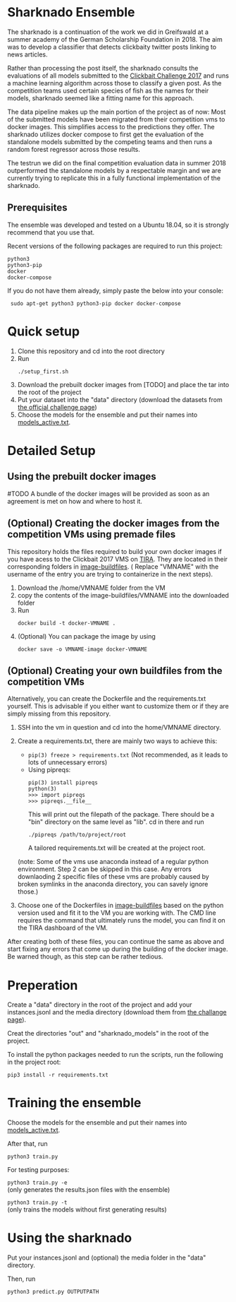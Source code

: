 # Sharknado Ensemble

The sharknado is a continuation of the work we did in Greifswald at a summer academy of the German Scholarship Foundation in 2018. The aim was to develop a classifier that detects clickbaity twitter posts linking to news articles. 

Rather than processing the post itself, the sharknado consults the evaluations of all models submitted to the [Clickbait Challenge 2017](https://www.clickbait-challenge.org/) and runs a machine learning algorithm across those to classify a given post. As the competition teams used certain species of fish as the names for their models, sharknado seemed like a fitting name for this approach.

The data pipeline makes up the main portion of the project as of now: Most of the submitted models have been migrated from their competition vms to docker images. This simplifies access to the predictions they offer. The sharknado utilizes docker compose to first get the evaluation of the standalone models submitted by the competing teams and then runs a random forest regressor across those results. 

The testrun we did on the final competition evaluation data in summer 2018 outperformed the standalone models by a respectable margin and we are currently trying to replicate this in a fully functional implementation of the sharknado.

## Prerequisites

The ensemble was developed and tested on a Ubuntu 18.04, so it is strongly recommend that you use that.

Recent versions of the following packages are required to run this project:
```
python3 
python3-pip
docker
docker-compose
```

If you do not have them already, simply paste the below into your console:
```
 sudo apt-get python3 python3-pip docker docker-compose
```


# Quick setup 

1. Clone this repository and cd into the root directory
2. Run
    ``` 
    ./setup_first.sh 
    ```
3. Download the prebuilt docker images from [TODO] and place the tar into the root of the project
4. Put your dataset into the "data" directory (download the datasets from [the official challenge page](https://www.clickbait-challenge.org/))
5. Choose the models for the ensemble and put their names into [models_active.txt](models_active.txt).



# Detailed Setup
## Using the prebuilt docker images

#TODO A bundle of the docker images will be provided as soon as an agreement is met on how and where to host it.

## (Optional) Creating the docker images from the competition VMs using premade files

This repository holds the files required to build your own docker images if you have acess to the Clickbait 2017 VMS on [TIRA](https://www.tira.io/task/clickbait-detection/). They are located in their corresponding folders in [image-buildfiles](image-buildfiles). 
( Replace "VMNAME" with the username of the entry you are trying to containerize in the next steps).

1. Download the /home/VMNAME folder from the VM
2. copy the contents of the image-buildfiles/VMNAME into the downloaded folder
3. Run
    ```
    docker build -t docker-VMNAME .
    ```
4. (Optional) You can package the image by using
    ```
    docker save -o VMNAME-image docker-VMNAME
    ```

## (Optional) Creating your own buildfiles from the competition VMs

Alternatively, you can create the Dockerfile and the requirements.txt yourself. This is advisable if you either want to customize them or if they are simply missing from this repository.

1. SSH into the vm in question and cd into the home/VMNAME directory.
2. Create a requirements.txt, there are mainly two ways to achieve this:
    * ```pip(3) freeze > requirements.txt``` (Not recommended, as it leads to lots of unnecessary errors)
    * Using pipreqs: 
        ```
        pip(3) install pipreqs
        python(3)
        >>> import pipreqs
        >>> pipreqs.__file__
        ```
        This will print out the filepath of the package. There should be a "bin" directory on the same level as  "lib". cd in there and run
        ```
        ./pipreqs /path/to/project/root
        ```
        A tailored requirements.txt will be created at the project root. 

    (note: Some of the vms use anaconda instead of a regular python environment. Step 2 can be skipped in this case. Any errors downlaoding 2 specific files of these vms are probably caused by broken symlinks in the anaconda directory, you can savely ignore those.)

3. Choose one of the Dockerfiles in [image-buildfiles](image-buildfiles) based on the python version used and fit it to the VM you are working with. The CMD line requires the command that ultimately runs the model, you can find it on the TIRA dashboard of the VM.

After creating both of these files, you can continue the same as above and start fixing any errors that come up during the building of the docker image. Be warned though, as this step can be rather tedious.

# Preperation

Create a "data" directory in the root of the project and add your instances.jsonl and the media directory (download them from [the challange page](https://www.clickbait-challenge.org/)).

Creat the directories "out" and "sharknado_models" in the root of the project.

To install the python packages needed to run the scripts, run the following in the project root:
```
pip3 install -r requirements.txt
```

# Training the ensemble

Choose the models for the ensemble and put their names into [models_active.txt](models_active.txt).

 

After that, run 
```
python3 train.py
```

For testing purposes:

```python3 train.py -e```     
(only generates the results.json files with the ensemble)

```python3 train.py -t```   
(only trains the models without first generating results)



# Using the sharknado

Put your instances.jsonl and (optional) the media folder in the "data" directory.

Then, run 
```
python3 predict.py OUTPUTPATH
```

